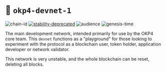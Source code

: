 <!-- generated file - do not edit -->
# 🔗 `okp4-devnet-1`

![chain-id](https://img.shields.io/badge/chain%20id-okp4--devnet--1-blue?style=for-the-badge)
[![stability-deprecated](https://img.shields.io/badge/stability-deprecated-922b21.svg?style=for-the-badge)](https://github.com/mkenney/software-guides/blob/master/STABILITY-BADGES.md#deprecated)
![audience](https://img.shields.io/badge/audience-restricted-orange.svg?style=for-the-badge)
![genesis-time](https://img.shields.io/badge/%E2%8F%B0%20genesis%20time-2022--05--09T16%3A04%3A18.892191Z-red?style=for-the-badge)

The main development network, intended primarily for use by the OKP4 core team. This `devnet` functions as a "playground" for those looking to experiment with the protocol as a blockchain user, token holder, application developer or network validator.

This network is very unstable, and the whole blockchain can be reset, deleting all blocks.
